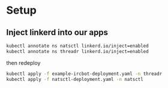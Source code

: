 # Setup

## Inject linkerd into our apps

```bash
kubectl annotate ns natsctl linkerd.io/inject=enabled
kubectl annotate ns threadr linkerd.io/inject=enabled
```

then redeploy

```bash
kubectl apply -f example-ircbot-deployment.yaml -n threadr
kubectl apply -f natsctl-deployment.yaml -n natsctl
```
